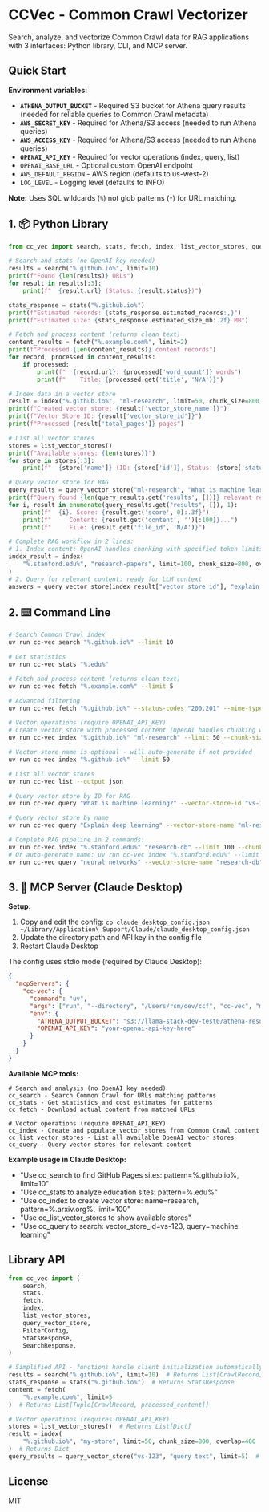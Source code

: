 # CCVec - Common Crawl Vectorizer

Search, analyze, and vectorize Common Crawl data for RAG applications with 3 interfaces: Python library, CLI, and MCP server.

## Quick Start

**Environment variables:**

- **`ATHENA_OUTPUT_BUCKET`** - Required S3 bucket for Athena query results (needed for reliable queries to Common Crawl metadata)
- **`AWS_SECRET_KEY`** - Required for Athena/S3 access (needed to run Athena queries)
- **`AWS_ACCESS_KEY`** - Required for Athena/S3 access (needed to run Athena queries)
- **`OPENAI_API_KEY`** - Required for vector operations (index, query, list)
- `OPENAI_BASE_URL` - Optional custom OpenAI endpoint
- `AWS_DEFAULT_REGION` - AWS region (defaults to us-west-2)
- `LOG_LEVEL` - Logging level (defaults to INFO)

**Note:** Uses SQL wildcards (`%`) not glob patterns (`*`) for URL matching.

## 1. 📦 Python Library

```python
from cc_vec import search, stats, fetch, index, list_vector_stores, query_vector_store

# Search and stats (no OpenAI key needed)
results = search("%.github.io%", limit=10)
print(f"Found {len(results)} URLs")
for result in results[:3]:
    print(f"  {result.url} (Status: {result.status})")

stats_response = stats("%.github.io%")
print(f"Estimated records: {stats_response.estimated_records:,}")
print(f"Estimated size: {stats_response.estimated_size_mb:.2f} MB")

# Fetch and process content (returns clean text)
content_results = fetch("%.example.com%", limit=2)
print(f"Processed {len(content_results)} content records")
for record, processed in content_results:
    if processed:
        print(f"  {record.url}: {processed['word_count']} words")
        print(f"    Title: {processed.get('title', 'N/A')}")

# Index data in a vector store
result = index("%.github.io%", "ml-research", limit=50, chunk_size=800, overlap=400)
print(f"Created vector store: {result['vector_store_name']}")
print(f"Vector Store ID: {result['vector_store_id']}")
print(f"Processed {result['total_pages']} pages")

# List all vector stores
stores = list_vector_stores()
print(f"Available stores: {len(stores)}")
for store in stores[:3]:
    print(f"  {store['name']} (ID: {store['id']}, Status: {store['status']})")

# Query vector store for RAG
query_results = query_vector_store("ml-research", "What is machine learning?", limit=5)
print(f"Query found {len(query_results.get('results', []))} relevant results")
for i, result in enumerate(query_results.get("results", []), 1):
    print(f"  {i}. Score: {result.get('score', 0):.3f}")
    print(f"     Content: {result.get('content', '')[:100]}...")
    print(f"     File: {result.get('file_id', 'N/A')}")

# Complete RAG workflow in 2 lines:
# 1. Index content: OpenAI handles chunking with specified token limits
index_result = index(
    "%.stanford.edu%", "research-papers", limit=100, chunk_size=800, overlap=400
)
# 2. Query for relevant content: ready for LLM context
answers = query_vector_store(index_result["vector_store_id"], "explain neural networks")
```

## 2. ⌨️ Command Line

```bash
# Search Common Crawl index
uv run cc-vec search "%.github.io%" --limit 10

# Get statistics
uv run cc-vec stats "%.edu%"

# Fetch and process content (returns clean text)
uv run cc-vec fetch "%.example.com%" --limit 5

# Advanced filtering
uv run cc-vec fetch "%.github.io%" --status-codes "200,201" --mime-types "text/html" --limit 10

# Vector operations (require OPENAI_API_KEY)
# Create vector store with processed content (OpenAI handles chunking with token limits)
uv run cc-vec index "%.github.io%" "ml-research" --limit 50 --chunk-size 800 --overlap 400

# Vector store name is optional - will auto-generate if not provided
uv run cc-vec index "%.github.io%" --limit 50

# List all vector stores
uv run cc-vec list --output json

# Query vector store by ID for RAG
uv run cc-vec query "What is machine learning?" --vector-store-id "vs-123abc" --limit 5

# Query vector store by name
uv run cc-vec query "Explain deep learning" --vector-store-name "ml-research" --limit 3

# Complete RAG pipeline in 2 commands:
uv run cc-vec index "%.stanford.edu%" "research-db" --limit 100 --chunk-size 800 --overlap 400  # Index with token chunking
# Or auto-generate name: uv run cc-vec index "%.stanford.edu%" --limit 100
uv run cc-vec query "neural networks" --vector-store-name "research-db"  # Query for RAG
```

## 3. 🔌 MCP Server (Claude Desktop)

**Setup:**
1. Copy and edit the config: `cp claude_desktop_config.json ~/Library/Application\ Support/Claude/claude_desktop_config.json`
2. Update the directory path and API key in the config file
3. Restart Claude Desktop

The config uses stdio mode (required by Claude Desktop):
```json
{
  "mcpServers": {
    "cc-vec": {
      "command": "uv",
      "args": ["run", "--directory", "/Users/rsm/dev/ccf", "cc-vec", "mcp-serve", "--mode", "stdio"],
      "env": {
        "ATHENA_OUTPUT_BUCKET": "s3://llama-stack-dev-test0/athena-results/",
        "OPENAI_API_KEY": "your-openai-api-key-here"
      }
    }
  }
}
```

**Available MCP tools:**

```
# Search and analysis (no OpenAI key needed)
cc_search - Search Common Crawl for URLs matching patterns
cc_stats - Get statistics and cost estimates for patterns
cc_fetch - Download actual content from matched URLs

# Vector operations (require OPENAI_API_KEY)
cc_index - Create and populate vector stores from Common Crawl content
cc_list_vector_stores - List all available OpenAI vector stores
cc_query - Query vector stores for relevant content
```

**Example usage in Claude Desktop:**
- "Use cc_search to find GitHub Pages sites: pattern=%.github.io%, limit=10"
- "Use cc_stats to analyze education sites: pattern=%.edu%"
- "Use cc_index to create vector store: name=research, pattern=%.arxiv.org%, limit=100"
- "Use cc_list_vector_stores to show available stores"
- "Use cc_query to search: vector_store_id=vs-123, query=machine learning"

## Library API

```python
from cc_vec import (
    search,
    stats,
    fetch,
    index,
    list_vector_stores,
    query_vector_store,
    FilterConfig,
    StatsResponse,
    SearchResponse,
)

# Simplified API - functions handle client initialization automatically
results = search("%.github.io%", limit=10)  # Returns List[CrawlRecord]
stats_response = stats("%.github.io%")  # Returns StatsResponse
content = fetch(
    "%.example.com%", limit=5
)  # Returns List[Tuple[CrawlRecord, processed_content]]

# Vector operations (requires OPENAI_API_KEY)
stores = list_vector_stores()  # Returns List[Dict]
result = index(
    "%.github.io%", "my-store", limit=50, chunk_size=800, overlap=400
)  # Returns Dict
query_results = query_vector_store("vs-123", "query text", limit=5)  # Returns Dict
```

## License

MIT
